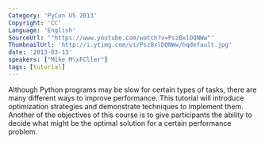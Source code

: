 ```yaml
---
Category: 'PyCon US 2013'
Copyright: 'CC'
Language: 'English'
SourceUrl: '"https://www.youtube.com/watch?v=PszBxlDQNWw"'
ThumbnailUrl: 'http://i.ytimg.com/vi/PszBxlDQNWw/hqdefault.jpg'
date: '2013-03-13'
speakers: ["Mike M\xFCller"]
tags: [tutorial]
---
```

Although Python programs may be slow for certain types of tasks, there are many different ways to improve performance. This tutorial will introduce optimization strategies and demonstrate techniques to implement them. Another of the objectives of this course is to give participants the ability to decide what might be the optimal solution for a certain performance problem. 